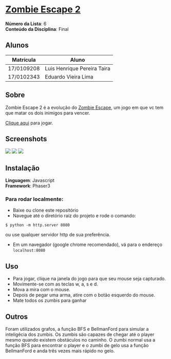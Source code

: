 
# [Zombie Escape 2](https://zombieescape2.netlify.app/)

**Número da Lista**: 6<br>
**Conteúdo da Disciplina**: Final<br>

## Alunos
|Matrícula | Aluno |
| -- | -- |
| 17/0109208  |  Luis Henrique Pereira Taira |
| 17/0102343  |  Eduardo Vieira Lima |

## Sobre 
Zombie Escape 2 é a evolução do [Zombie Escape](https://projeto-de-algoritmos.github.io/Grafos1_ZombieEscape/), um jogo em que vc tem que matar os dois inimigos para vencer.

[Clique aqui](https://zombieescape2.netlify.app/) para jogar.

## Screenshots

![](https://i.imgur.com/yiYPC4F.png)
![](https://i.imgur.com/cdrZUtY.png)
![](https://i.imgur.com/GsZFvGn.png)

## Instalação 
**Linguagem**: Javascript<br>
**Framework**: Phaser3<br>
### Para rodar localmente:
* Baixe ou clone este repositório
* Navegue até o diretório raiz do projeto e rode o comando:
```
$ python -m http.server 8080
```
ou use qualquer servidor http de sua preferência.
* Em um navegador (google chrome recomendado), vá para o endereço `localhost:8080`

## Uso
* Para jogar, clique na janela do jogo para que seu mouse seja capturado.
* Movimente-se com as teclas w, a, s e d.
* Mova a mira com o mouse.
* Depois de pegar uma arma, atire com o botão esquerdo do mouse.
* Mate todos os zumbis para ganhar

## Outros 
Foram utilizados grafos, a função BFS e BellmanFord para simular a inteligêcia dos zumbis.
Os zumbis são capazes de chegar até o player mesmo quando existem obstáculos no caminho.
O zumbi normal usa a função BFS para encontrar o player e o zumbi de gelo usa a função BellmanFord e anda três vezes mais rápido no gelo.
